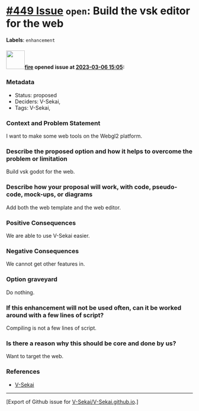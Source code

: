 # [\#449 Issue](https://github.com/V-Sekai/V-Sekai.github.io/issues/449) `open`: Build the vsk editor for the web
**Labels**: `enhancement`


#### <img src="https://avatars.githubusercontent.com/u/32321?u=c2e06a3d2b49a467aa907e54aa259516440267cc&v=4" width="50">[fire](https://github.com/fire) opened issue at [2023-03-06 15:05](https://github.com/V-Sekai/V-Sekai.github.io/issues/449):

### Metadata

- Status: proposed <!-- draft | proposed | rejected | accepted | deprecated | superseded by -->
- Deciders: V-Sekai,
- Tags: V-Sekai,


### Context and Problem Statement

I want to make some web tools on the Webgl2 platform.

### Describe the proposed option and how it helps to overcome the problem or limitation

Build vsk godot for the web.

### Describe how your proposal will work, with code, pseudo-code, mock-ups, or diagrams

Add both the web template and the web editor.

### Positive Consequences

We are able to use V-Sekai easier.

### Negative Consequences

We cannot get other features in.

### Option graveyard

Do nothing.



### If this enhancement will not be used often, can it be worked around with a few lines of script?

Compiling is not a few lines of script.

### Is there a reason why this should be core and done by us?

Want to target the web.

### References

- [V-Sekai](https://v-sekai.org/)





-------------------------------------------------------------------------------



[Export of Github issue for [V-Sekai/V-Sekai.github.io](https://github.com/V-Sekai/V-Sekai.github.io).]
